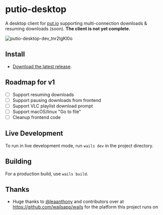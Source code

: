 # putio-desktop
A desktop client for [put.io](https://put.io) supporting multi-connection downloads & resuming downloads (soon). **The client is not yet complete.**

![putio-desktop-dev_tnr2lgKl0o](https://user-images.githubusercontent.com/6241454/156285218-d5df17f1-138b-448d-a288-d896b42b6c61.png)

## Install
- [Download the latest release](https://github.com/redraskal/putio-desktop/releases).

## Roadmap for v1
- [ ] Support resuming downloads
- [ ] Support pausing downloads from frontend
- [ ] Support VLC playlist download prompt
- [ ] Support macOS/linux "Go to file"
- [ ] Cleanup frontend code

## Live Development
To run in live development mode, run `wails dev` in the project directory.

## Building
For a production build, use `wails build`.

## Thanks
* Huge thanks to [@leaanthony](https://github.com/leaanthony) and contributors over at https://github.com/wailsapp/wails for the platform this project runs on
